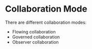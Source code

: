 # Collaboration Mode

There are different collaboration modes:

-   Flowing collaboration
-   Governed collaboration
-   Observer collaboration